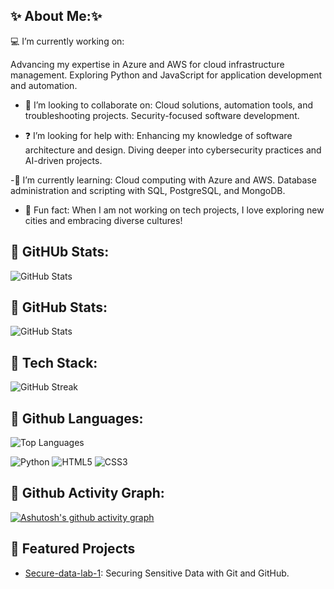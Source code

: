 ## ✨ About Me:✨
💻 I’m currently working on:

Advancing my expertise in Azure and AWS for cloud infrastructure management.
Exploring Python and JavaScript for application development and automation.

- 🤝 I’m looking to collaborate on:
Cloud solutions, automation tools, and troubleshooting projects.
Security-focused software development.

- ❓ I’m looking for help with:
Enhancing my knowledge of software architecture and design.
Diving deeper into cybersecurity practices and AI-driven projects.

-📖 I’m currently learning:
Cloud computing with Azure and AWS.
Database administration and scripting with SQL, PostgreSQL, and MongoDB.

- 🌟 Fun fact:
When I am not working on tech projects, I love exploring new cities and embracing diverse cultures!


## 🚀 GitHUb Stats:
![GitHub Stats](https://github-readme-stats.vercel.app/api?username=danivelve&show_icons=true&theme=radical)
## 🚀 GitHub Stats:
![GitHub Stats](https://github-readme-stats.vercel.app/api?username=danivelve&show_icons=true&bg_color=ADD8E6&title_color=000080&text_color=000000&icon_color=000080)



## 🚀 Tech Stack:
![GitHub Streak](https://streak-stats.demolab.com/?user=danivelve&theme=radical)


## 🚀 Github Languages:
![Top Languages](https://github-readme-stats.vercel.app/api/top-langs/?username=danivelve&layout=compact&theme=radical)

![Python](https://img.shields.io/badge/Python-3776AB?style=flat&logo=python&logoColor=white)
![HTML5](https://img.shields.io/badge/HTML5-E34F26?style=flat&logo=html5&logoColor=white)
![CSS3](https://img.shields.io/badge/CSS3-1572B6?style=flat&logo=css3&logoColor=white)


## 🚀 Github Activity Graph:
[![Ashutosh's github activity graph](https://github-readme-activity-graph.vercel.app/graph?username=danivelve&theme=dracula)](https://github.com/ashutosh00710/github-readme-activity-graph)


## 🌟 Featured Projects
- [Secure-data-lab-1](https://github.com/danivelve/secure-data-lab-1): Securing Sensitive Data with Git and GitHub.  

